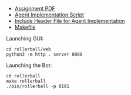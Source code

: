 - [Assignment PDF](./A2.pdf)
- [Agent Implementation Script](./rollerball/src/engine.cpp)
- [Include Header File for Agent Implementation](./rollerball/src/engine.hpp)
- [Makefile](./rollerball/Makefile)

Launching GUI:
```
cd rollerball/web
python3 -m http . server 8080
```
Launching the Bot:
```
cd rollerball
make rollerball
./bin/rollerball -p 8181
```
